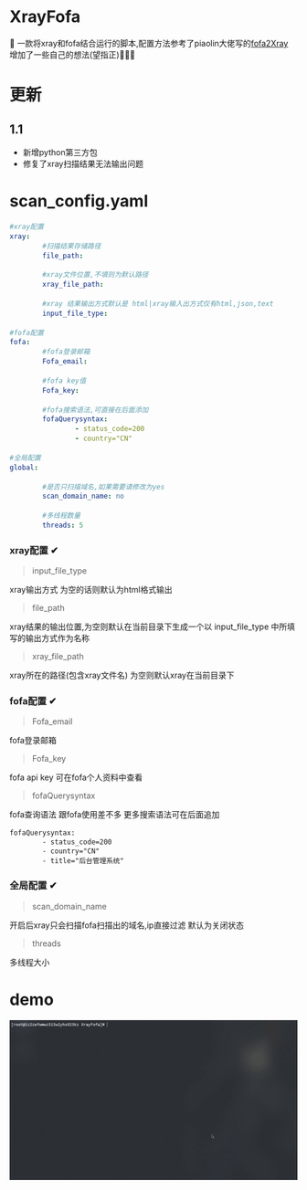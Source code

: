 # XrayFofa
🎉
一款将xray和fofa结合运行的脚本,配置方法参考了piaolin大佬写的<a href="https://github.com/piaolin/fofa2Xray">fofa2Xray</a>
增加了一些自己的想法(望指正)🌹🌹🌹

# 更新
## 1.1
* 新增python第三方包
* 修复了xray扫描结果无法输出问题

# scan_config.yaml
  ~~~yaml
#xray配置
  xray:
          #扫描结果存储路径
          file_path: 

          #xray文件位置,不填则为默认路径
          xray_file_path:

          #xray 结果输出方式默认是 html|xray输入出方式仅有html,json,text
          input_file_type: 

  #fofa配置
  fofa:
          #fofa登录邮箱
          Fofa_email: 

          #fofa key值
          Fofa_key:  

          #fofa搜索语法,可直接在后面添加
          fofaQuerysyntax:
                  - status_code=200
                  - country="CN"

  #全局配置
  global:

          #是否只扫描域名,如果需要请修改为yes
          scan_domain_name: no

          #多线程数量
          threads: 5
 ~~~
### xray配置 ✔
> input_file_type 
<p>xray输出方式 为空的话则默认为html格式输出</p>

> file_path 
<p>xray结果的输出位置,为空则默认在当前目录下生成一个以 input_file_type 中所填写的输出方式作为名称</p>

>xray_file_path
<p>xray所在的路径(包含xray文件名) 为空则默认xray在当前目录下</p>

### fofa配置 ✔
> Fofa_email
<p>fofa登录邮箱</p>

> Fofa_key
<p>fofa api key 可在fofa个人资料中查看</p>
 
> fofaQuerysyntax
<p>fofa查询语法 跟fofa使用差不多 更多搜索语法可在后面追加</p>

  ~~~
  fofaQuerysyntax:
          - status_code=200
          - country="CN"
          - title="后台管理系统"
  ~~~

### 全局配置 ✔
> scan_domain_name
<p>开启后xray只会扫描fofa扫描出的域名,ip直接过滤 默认为关闭状态</p>

> threads
<p>多线程大小</p>

# demo
<img src="https://raw.githubusercontent.com/Miagz/image/master/na25n-7yu0i.gif">
